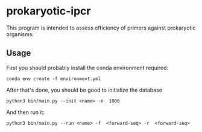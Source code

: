 # prokaryotic-ipcr
This program is intended to assess efficiency of primers against prokaryotic organisms.

## Usage

First you should probably install the conda environment required:
```
conda env create -f environment.yml
```

After that's done, you should be good to initialize the database
```
python3 bin/main.py --init <name> -n  1000
```

And then run it:
```
python3 bin/main.py --run <name> -f  <forward-seq> -r  <forward-seq>
```
